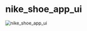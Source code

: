 # nike_shoe_app_ui

![nike_shoe_app_ui](https://user-images.githubusercontent.com/115084566/224078290-be282084-3aaa-47d4-8bb9-c1d618dc830a.png)
